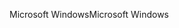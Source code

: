 <span data-ttu-id="58cce-101">Microsoft Windows</span><span class="sxs-lookup"><span data-stu-id="58cce-101">Microsoft Windows</span></span>